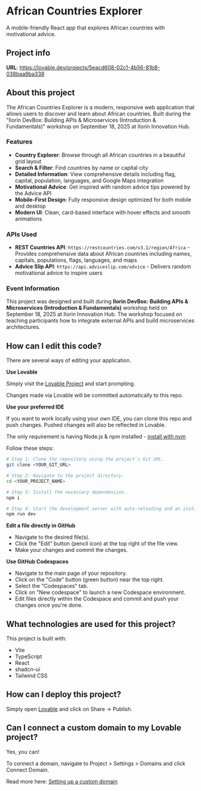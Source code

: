 # African Countries Explorer

A mobile-friendly React app that explores African countries with motivational advice.

## Project info

**URL**: https://lovable.dev/projects/5eacd608-02c1-4b56-81b8-038baa9ba338

## About this project

The African Countries Explorer is a modern, responsive web application that allows users to discover and learn about African countries. Built during the "Ilorin DevBox: Building APIs & Microservices (Introduction & Fundamentals)" workshop on September 18, 2025 at Ilorin Innovation Hub.

### Features

- **Country Explorer**: Browse through all African countries in a beautiful grid layout
- **Search & Filter**: Find countries by name or capital city
- **Detailed Information**: View comprehensive details including flag, capital, population, languages, and Google Maps integration
- **Motivational Advice**: Get inspired with random advice tips powered by the Advice API
- **Mobile-First Design**: Fully responsive design optimized for both mobile and desktop
- **Modern UI**: Clean, card-based interface with hover effects and smooth animations

### APIs Used

- **REST Countries API**: `https://restcountries.com/v3.1/region/Africa` - Provides comprehensive data about African countries including names, capitals, populations, flags, languages, and maps
- **Advice Slip API**: `https://api.adviceslip.com/advice` - Delivers random motivational advice to inspire users

### Event Information

This project was designed and built during **Ilorin DevBox: Building APIs & Microservices (Introduction & Fundamentals)** workshop held on September 18, 2025 at Ilorin Innovation Hub. The workshop focused on teaching participants how to integrate external APIs and build microservices architectures.

## How can I edit this code?

There are several ways of editing your application.

**Use Lovable**

Simply visit the [Lovable Project](https://lovable.dev/projects/5eacd608-02c1-4b56-81b8-038baa9ba338) and start prompting.

Changes made via Lovable will be committed automatically to this repo.

**Use your preferred IDE**

If you want to work locally using your own IDE, you can clone this repo and push changes. Pushed changes will also be reflected in Lovable.

The only requirement is having Node.js & npm installed - [install with nvm](https://github.com/nvm-sh/nvm#installing-and-updating)

Follow these steps:

```sh
# Step 1: Clone the repository using the project's Git URL.
git clone <YOUR_GIT_URL>

# Step 2: Navigate to the project directory.
cd <YOUR_PROJECT_NAME>

# Step 3: Install the necessary dependencies.
npm i

# Step 4: Start the development server with auto-reloading and an instant preview.
npm run dev
```

**Edit a file directly in GitHub**

- Navigate to the desired file(s).
- Click the "Edit" button (pencil icon) at the top right of the file view.
- Make your changes and commit the changes.

**Use GitHub Codespaces**

- Navigate to the main page of your repository.
- Click on the "Code" button (green button) near the top right.
- Select the "Codespaces" tab.
- Click on "New codespace" to launch a new Codespace environment.
- Edit files directly within the Codespace and commit and push your changes once you're done.

## What technologies are used for this project?

This project is built with:

- Vite
- TypeScript
- React
- shadcn-ui
- Tailwind CSS

## How can I deploy this project?

Simply open [Lovable](https://lovable.dev/projects/5eacd608-02c1-4b56-81b8-038baa9ba338) and click on Share -> Publish.

## Can I connect a custom domain to my Lovable project?

Yes, you can!

To connect a domain, navigate to Project > Settings > Domains and click Connect Domain.

Read more here: [Setting up a custom domain](https://docs.lovable.dev/features/custom-domain#custom-domain)

